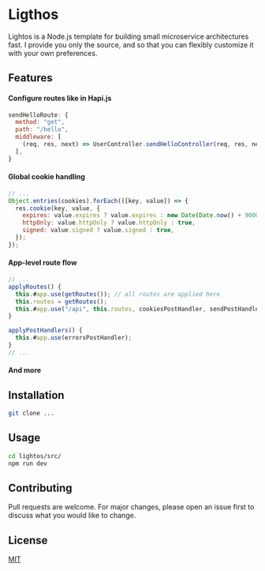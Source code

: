 # Ligthos

Lightos is a Node.js template for building small microservice architectures fast. I provide you only the source, and so that you can flexibly customize it with your own preferences.

## Features

#### Configure routes like in Hapi.js

```javascript
sendHelloRoute: {
  method: "get",
  path: "/hello",
  middleware: [
    (req, res, next) => UserController.sendHelloController(req, res, next),
  ],
}
```

#### Global cookie handling

```javascript
// ...
Object.entries(cookies).forEach(([key, value]) => {
  res.cookie(key, value, {
    expires: value.expires ? value.expires : new Date(Date.now() + 900000),
    httpOnly: value.httpOnly ? value.httpOnly : true,
    signed: value.signed ? value.signed : true,
  });
});
```

#### App-level route flow

```javascript
// ...
applyRoutes() {
  this.#app.use(getRoutes()); // all routes are applied here
  this.routes = getRoutes();
  this.#app.use("/api", this.routes, cookiesPostHandler, sendPostHandler);
}

applyPostHandlers() {
  this.#app.use(errorsPostHandler);
}
// ...
```

#### And more

## Installation

```bash
git clone ...
```

## Usage

```bash
cd lightos/src/
npm run dev
```

## Contributing

Pull requests are welcome. For major changes, please open an issue first
to discuss what you would like to change.

## License

[MIT](https://choosealicense.com/licenses/mit/)
